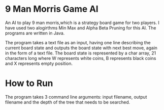 # 9 Man Morris Game AI
An AI to play 9 man morris,which is a strategy board game for two players. I have used two alogirthms Min Max and Alpha Beta Pruning for this AI. The programs are written in Java.

The program takes a text file as an input, having one line describing the current board state and outputs the board state with next best move, again in the form of a text file. The board state is represented by a char array, 21 characters long where W represents white coins, B represents black coins and X represents empty position.

# How to Run

The program takes 3 command line arguments:
	 input filename, output filename and the depth of the tree that needs to be searched.
